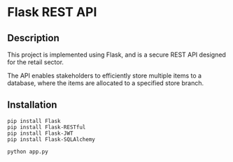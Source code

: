 # Flask REST API

## Description
This project is implemented using Flask, and is a secure REST API designed for the retail sector.

The API enables stakeholders to efficiently store multiple items to a database, where the items are allocated to a specified store branch.

## Installation

```
pip install Flask
pip install Flask-RESTful
pip install Flask-JWT
pip install Flask-SQLAlchemy

python app.py
```
